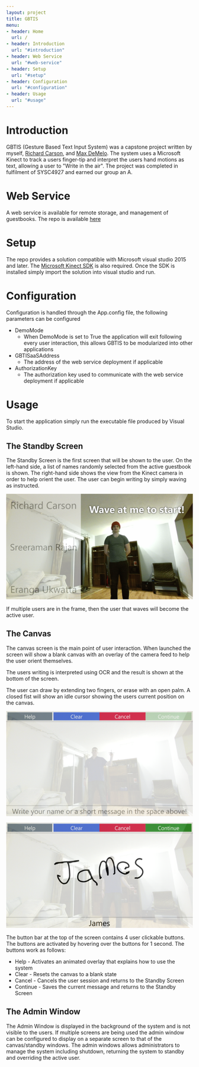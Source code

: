 ```yaml
---
layout: project
title: GBTIS
menu:
- header: Home
  url: /
- header: Introduction
  url: "#introduction"
- header: Web Service
  url: "#web-service"
- header: Setup
  url: "#setup"
- header: Configuration
  url: "#configuration"
- header: Usage
  url: "#usage"
---
```


# Introduction

GBTIS (Gesture Based Text Input System) was a capstone project written by myself, [Richard Carson](http://www.richardcarson.ca), and 
[Max DeMelo](https://www.github.com/melodemelo).  The system uses a Microsoft Kinect to track a users finger-tip and interpret the users
hand motions as text, allowing a user to "Write in the air".  The project was completed in fulfilment of SYSC4927 and earned our group an A. 

# Web Service
A web service is available for remote storage, and management of guestbooks.  The repo is available [here](https://github.com/adambatson/gbtisaas)

# Setup

The repo provides a solution compatible with Microsoft visual studio 2015 and later.  The [Microsoft Kinect SDK](https://developer.microsoft.com/en-us/windows/kinect)
is also required.  Once the SDK is installed simply import the solution into visual studio and run.  

# Configuration

Configuration is handled through the App.config file, the following parameters can be configured
* DemoMode 
    * When DemoMode is set to True the application will exit following every user interaction, this allows GBTIS to be modularized into other applications
* GBTISaaSAddress 
    * The address of the web service deployment if applicable
* AuthorizationKey 
    * The authorization key used to communicate with the web service deployment if applicable

# Usage

To start the application simply run the executable file produced by Visual Studio.

## The Standby Screen

The Standby Screen is the first screen that will be shown to the user.  On the left-hand side, a list of names randomly selected from the active guestbook is shown.
The right-hand side shows the view from the Kinect camera in order to help orient the user.  The user can begin writing by simply waving as instructed.  

![standby](/images/projects/gbtis/standby.png)

If multiple users are in the frame, then the user that waves will become the active user.

## The Canvas

The canvas screen is the main point of user interaction.  When launched the screen will show a blank canvas with an overlay of the camera feed to help the user orient themselves. 

The users writing is interpreted using OCR and the result is shown at the bottom of the screen.

The user can draw by extending two fingers, or erase with an open palm.  A closed fist will show an idle cursor showing the users current position on the canvas.

![idle_canvas](/images/projects/gbtis/Idle_Canvas.png)

![canvasshowingtext](/images/projects/gbtis/canvas_text.png)

The button bar at the top of the screen contains 4 user clickable buttons.  The buttons are activated by hovering over the buttons for 1 second.  The buttons work as follows:

* Help - Activates an animated overlay that explains how to use the system
* Clear - Resets the canvas to a blank state
* Cancel - Cancels the user session and returns to the Standby Screen
* Continue - Saves the current message and returns to the Standby Screen

## The Admin Window

The Admin Window is displayed in the background of the system and is not visible to the users.  If multiple screens are being used the admin window can be configured
to display on a separate screen to that of the canvas/standby windows.  The admin windows allows administrators to manage the system including shutdown, returning the system to standby and overriding the active user.